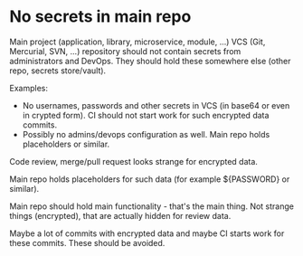 # No secrets in main repo

Main project (application, library, microservice, module, ...) VCS (Git, Mercurial, SVN, ...) repository should not
contain secrets from administrators and DevOps. They should hold these somewhere else (other repo, secrets
store/vault).

Examples:

* No usernames, passwords and other secrets in VCS (in base64 or even in crypted form). CI should not start work for
  such encrypted data commits.
* Possibly no admins/devops configuration as well. Main repo holds placeholders or similar.

Code review, merge/pull request looks strange for encrypted data.

Main repo holds placeholders for such data (for example ${PASSWORD} or similar).

Main repo should hold main functionality - that's the main thing. Not strange things (encrypted), that are actually
hidden for review data.

Maybe a lot of commits with encrypted data and maybe CI starts work for these commits. These should be avoided.

